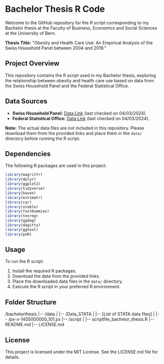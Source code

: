 # Bachelor Thesis R Code

Welcome to the GitHub repository for the R script corresponding to my Bachelor thesis at the Faculty of Business, Economics and Social Sciences at the University of Bern.

**Thesis Title:**
"Obesity and Health Care Use: An Empirical Analysis of the Swiss Household Panel between 2004 and 2019."

## Project Overview

This repository contains the R script used in my Bachelor thesis, exploring the relationship between obesity and health care use based on data from the Swiss Household Panel and the Federal Statistical Office.

## Data Sources

- **Swiss Household Panel:** [Data Link](https://forscenter.ch/projects/swiss-household-panel/data/) (last checked on 04/03/2024).
- **Federal Statistical Office:** [Data Link](https://www.bfs.admin.ch/asset/de/25025263) (last checked on 04/03/2024).

**Note:** The actual data files are not included in this repository. Please download them from the provided links and place them in the `data/` directory before running the R script.

## Dependencies

The following R packages are used in this project:

```R
library(magrittr)
library(dplyr)
library(ggplot2)
library(tidyverse)
library(haven)
library(estimatr)
library(car)
library(xtable)
library(fastDummies)
library(texreg)
library(ggdag)
library(dagitty)
library(ggtext)
library(pxR)
```
## Usage

To run the R script:

1. Install the required R packages.
2. Download the data from the provided links.
3. Place the downloaded data files in the `data/` directory.
4. Execute the R script in your preferred R environment.

## Folder Structure

/bachelorthesis
|-- /data
|   |-- /Data_STATA
|       |-- [List of STATA data files]
|   |-- /px-x-1405000000_101.px
|-- /script
|   |-- scriptfile_bachelor_thesis.R
|-- README.md
|-- LICENSE.md

## License

This project is licensed under the MIT License. See the LICENSE.md file for details.
